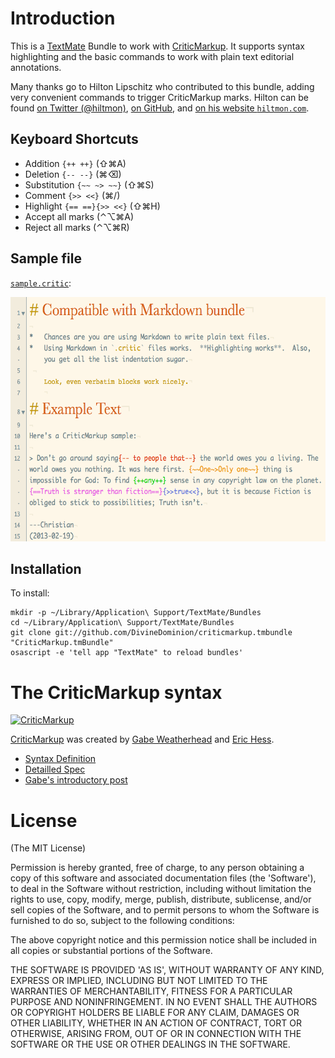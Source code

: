 # Introduction

This is a [TextMate][tm] Bundle to work with [CriticMarkup][cm].  It supports syntax highlighting and the basic commands to work with plain text editorial annotations.

Many thanks go to Hilton Lipschitz who contributed to this bundle, adding very convenient commands to trigger CriticMarkup marks.  Hilton can be found [on Twitter (@hiltmon)](http://www.twitter.com/hiltmon), [on GitHub](https://github.com/hiltmon), and  [on his website  `hiltmon.com`](http://www.hiltmon.com).  

  [tm]: https://github.com/textmate/textmate "textmate on GitHub"
  
## Keyboard Shortcuts

*   Addition `{++ ++}` (⇧⌘A)
*   Deletion `{-- --}` (⌘⌫)
*   Substitution `{~~ ~> ~~}` (⇧⌘S)
*   Comment `{>> <<}` (⌘/)
*   Highlight `{== ==}{>> <<}` (⇧⌘H)
*   Accept all marks (⌃⌥⌘A)
*   Reject all marks (⌃⌥⌘R)

## Sample file

[`sample.critic`](http://github.com/DivineDominion/criticmarkup.tmbundle/blob/master/sample.critic):

<img src="http://github.com/DivineDominion/criticmarkup.tmbundle/raw/master/sample.png" width="606" height="391" />

## Installation

To install:

    mkdir -p ~/Library/Application\ Support/TextMate/Bundles
    cd ~/Library/Application\ Support/TextMate/Bundles
    git clone git://github.com/DivineDominion/criticmarkup.tmbundle "CriticMarkup.tmBundle"
    osascript -e 'tell app "TextMate" to reload bundles'


# The CriticMarkup syntax

[![CriticMarkup][cmimg]][cm]

  [cmimg]: http://high90.com/img/CriticMarkup-400px.png
  
[CriticMarkup][cm] was created by [Gabe Weatherhead][md] and [Eric Hess][mfb].

  [cm]: http://criticmarkup.com
  [md]: http://www.macdrifter.com
  [mfb]: http://www.themindfulbit.com

*   [Syntax Definition](http://criticmarkup.com/users-guide.php)
*   [Detailled Spec](http://criticmarkup.com/spec.php)
*   [Gabe's introductory post](http://macdrifter.com/2013/02/everyones-a-critic-the-critic-markup-language-proposal.html)

# License

(The MIT License)

Permission is hereby granted, free of charge, to any person obtaining a copy of this software and associated documentation files (the 'Software'), to deal in the Software without restriction, including without limitation the rights to use, copy, modify, merge, publish, distribute, sublicense, and/or sell copies of the Software, and to permit persons to whom the Software is furnished to do so, subject to the following conditions:

The above copyright notice and this permission notice shall be included in all copies or substantial portions of the Software.

THE SOFTWARE IS PROVIDED 'AS IS', WITHOUT WARRANTY OF ANY KIND, EXPRESS OR IMPLIED, INCLUDING BUT NOT LIMITED TO THE WARRANTIES OF MERCHANTABILITY, FITNESS FOR A PARTICULAR PURPOSE AND NONINFRINGEMENT. IN NO EVENT SHALL THE AUTHORS OR COPYRIGHT HOLDERS BE LIABLE FOR ANY CLAIM, DAMAGES OR OTHER LIABILITY, WHETHER IN AN ACTION OF CONTRACT, TORT OR OTHERWISE, ARISING FROM, OUT OF OR IN CONNECTION WITH THE SOFTWARE OR THE USE OR OTHER DEALINGS IN THE SOFTWARE.
